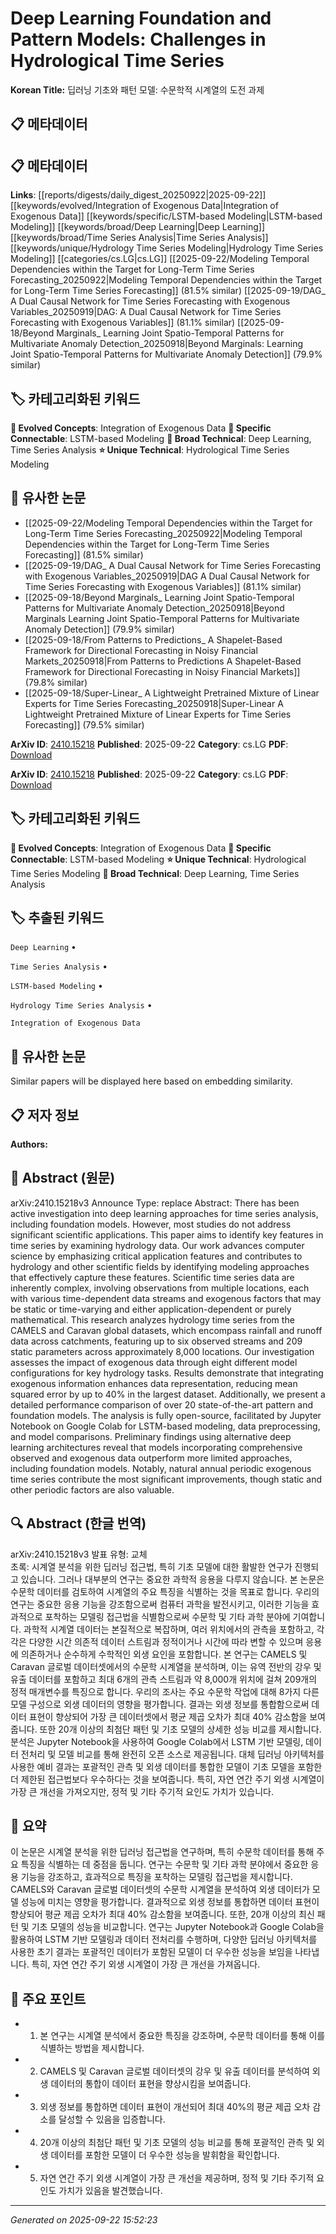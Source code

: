 # Deep Learning Foundation and Pattern Models: Challenges in Hydrological Time Series

**Korean Title:** 딥러닝 기초와 패턴 모델: 수문학적 시계열의 도전 과제

## 📋 메타데이터

## 📋 메타데이터

**Links**: [[reports/digests/daily_digest_20250922|2025-09-22]] [[keywords/evolved/Integration of Exogenous Data|Integration of Exogenous Data]] [[keywords/specific/LSTM-based Modeling|LSTM-based Modeling]] [[keywords/broad/Deep Learning|Deep Learning]] [[keywords/broad/Time Series Analysis|Time Series Analysis]] [[keywords/unique/Hydrology Time Series Modeling|Hydrology Time Series Modeling]] [[categories/cs.LG|cs.LG]] [[2025-09-22/Modeling Temporal Dependencies within the Target for Long-Term Time Series Forecasting_20250922|Modeling Temporal Dependencies within the Target for Long-Term Time Series Forecasting]] (81.5% similar) [[2025-09-19/DAG_ A Dual Causal Network for Time Series Forecasting with Exogenous Variables_20250919|DAG: A Dual Causal Network for Time Series Forecasting with Exogenous Variables]] (81.1% similar) [[2025-09-18/Beyond Marginals_ Learning Joint Spatio-Temporal Patterns for Multivariate Anomaly Detection_20250918|Beyond Marginals: Learning Joint Spatio-Temporal Patterns for Multivariate Anomaly Detection]] (79.9% similar)

## 🏷️ 카테고리화된 키워드
**🚀 Evolved Concepts**: Integration of Exogenous Data
**🔗 Specific Connectable**: LSTM-based Modeling
**🔬 Broad Technical**: Deep Learning, Time Series Analysis
**⭐ Unique Technical**: Hydrological Time Series Modeling
## 🔗 유사한 논문
- [[2025-09-22/Modeling Temporal Dependencies within the Target for Long-Term Time Series Forecasting_20250922|Modeling Temporal Dependencies within the Target for Long-Term Time Series Forecasting]] (81.5% similar)
- [[2025-09-19/DAG_ A Dual Causal Network for Time Series Forecasting with Exogenous Variables_20250919|DAG A Dual Causal Network for Time Series Forecasting with Exogenous Variables]] (81.1% similar)
- [[2025-09-18/Beyond Marginals_ Learning Joint Spatio-Temporal Patterns for Multivariate Anomaly Detection_20250918|Beyond Marginals Learning Joint Spatio-Temporal Patterns for Multivariate Anomaly Detection]] (79.9% similar)
- [[2025-09-18/From Patterns to Predictions_ A Shapelet-Based Framework for Directional Forecasting in Noisy Financial Markets_20250918|From Patterns to Predictions A Shapelet-Based Framework for Directional Forecasting in Noisy Financial Markets]] (79.8% similar)
- [[2025-09-18/Super-Linear_ A Lightweight Pretrained Mixture of Linear Experts for Time Series Forecasting_20250918|Super-Linear A Lightweight Pretrained Mixture of Linear Experts for Time Series Forecasting]] (79.5% similar)


**ArXiv ID**: [2410.15218](https://arxiv.org/abs/2410.15218)
**Published**: 2025-09-22
**Category**: cs.LG
**PDF**: [Download](https://arxiv.org/pdf/2410.15218.pdf)


**ArXiv ID**: [2410.15218](https://arxiv.org/abs/2410.15218)
**Published**: 2025-09-22
**Category**: cs.LG
**PDF**: [Download](https://arxiv.org/pdf/2410.15218.pdf)

## 🏷️ 카테고리화된 키워드
**🚀 Evolved Concepts**: Integration of Exogenous Data
**🔗 Specific Connectable**: LSTM-based Modeling
**⭐ Unique Technical**: Hydrological Time Series Modeling
**🔬 Broad Technical**: Deep Learning, Time Series Analysis

## 🏷️ 추출된 키워드



`Deep Learning` • 

`Time Series Analysis` • 

`LSTM-based Modeling` • 

`Hydrology Time Series Analysis` • 

`Integration of Exogenous Data`



## 🔗 유사한 논문

Similar papers will be displayed here based on embedding similarity.

## 📋 저자 정보

**Authors:** 

## 📄 Abstract (원문)

arXiv:2410.15218v3 Announce Type: replace 
Abstract: There has been active investigation into deep learning approaches for time series analysis, including foundation models. However, most studies do not address significant scientific applications. This paper aims to identify key features in time series by examining hydrology data. Our work advances computer science by emphasizing critical application features and contributes to hydrology and other scientific fields by identifying modeling approaches that effectively capture these features. Scientific time series data are inherently complex, involving observations from multiple locations, each with various time-dependent data streams and exogenous factors that may be static or time-varying and either application-dependent or purely mathematical. This research analyzes hydrology time series from the CAMELS and Caravan global datasets, which encompass rainfall and runoff data across catchments, featuring up to six observed streams and 209 static parameters across approximately 8,000 locations. Our investigation assesses the impact of exogenous data through eight different model configurations for key hydrology tasks. Results demonstrate that integrating exogenous information enhances data representation, reducing mean squared error by up to 40% in the largest dataset. Additionally, we present a detailed performance comparison of over 20 state-of-the-art pattern and foundation models. The analysis is fully open-source, facilitated by Jupyter Notebook on Google Colab for LSTM-based modeling, data preprocessing, and model comparisons. Preliminary findings using alternative deep learning architectures reveal that models incorporating comprehensive observed and exogenous data outperform more limited approaches, including foundation models. Notably, natural annual periodic exogenous time series contribute the most significant improvements, though static and other periodic factors are also valuable.

## 🔍 Abstract (한글 번역)

arXiv:2410.15218v3 발표 유형: 교체  
초록: 시계열 분석을 위한 딥러닝 접근법, 특히 기초 모델에 대한 활발한 연구가 진행되고 있습니다. 그러나 대부분의 연구는 중요한 과학적 응용을 다루지 않습니다. 본 논문은 수문학 데이터를 검토하여 시계열의 주요 특징을 식별하는 것을 목표로 합니다. 우리의 연구는 중요한 응용 기능을 강조함으로써 컴퓨터 과학을 발전시키고, 이러한 기능을 효과적으로 포착하는 모델링 접근법을 식별함으로써 수문학 및 기타 과학 분야에 기여합니다. 과학적 시계열 데이터는 본질적으로 복잡하며, 여러 위치에서의 관측을 포함하고, 각각은 다양한 시간 의존적 데이터 스트림과 정적이거나 시간에 따라 변할 수 있으며 응용에 의존하거나 순수하게 수학적인 외생 요인을 포함합니다. 본 연구는 CAMELS 및 Caravan 글로벌 데이터셋에서의 수문학 시계열을 분석하며, 이는 유역 전반의 강우 및 유출 데이터를 포함하고 최대 6개의 관측 스트림과 약 8,000개 위치에 걸쳐 209개의 정적 매개변수를 특징으로 합니다. 우리의 조사는 주요 수문학 작업에 대해 8가지 다른 모델 구성으로 외생 데이터의 영향을 평가합니다. 결과는 외생 정보를 통합함으로써 데이터 표현이 향상되어 가장 큰 데이터셋에서 평균 제곱 오차가 최대 40% 감소함을 보여줍니다. 또한 20개 이상의 최첨단 패턴 및 기초 모델의 상세한 성능 비교를 제시합니다. 분석은 Jupyter Notebook을 사용하여 Google Colab에서 LSTM 기반 모델링, 데이터 전처리 및 모델 비교를 통해 완전히 오픈 소스로 제공됩니다. 대체 딥러닝 아키텍처를 사용한 예비 결과는 포괄적인 관측 및 외생 데이터를 통합한 모델이 기초 모델을 포함한 더 제한된 접근법보다 우수하다는 것을 보여줍니다. 특히, 자연 연간 주기 외생 시계열이 가장 큰 개선을 가져오지만, 정적 및 기타 주기적 요인도 가치가 있습니다.

## 📝 요약

이 논문은 시계열 분석을 위한 딥러닝 접근법을 연구하며, 특히 수문학 데이터를 통해 주요 특징을 식별하는 데 중점을 둡니다. 연구는 수문학 및 기타 과학 분야에서 중요한 응용 기능을 강조하고, 효과적으로 특징을 포착하는 모델링 접근법을 제시합니다. CAMELS와 Caravan 글로벌 데이터셋의 수문학 시계열을 분석하여 외생 데이터가 모델 성능에 미치는 영향을 평가합니다. 결과적으로 외생 정보를 통합하면 데이터 표현이 향상되어 평균 제곱 오차가 최대 40% 감소함을 보여줍니다. 또한, 20개 이상의 최신 패턴 및 기초 모델의 성능을 비교합니다. 연구는 Jupyter Notebook과 Google Colab을 활용하여 LSTM 기반 모델링과 데이터 전처리를 수행하며, 다양한 딥러닝 아키텍처를 사용한 초기 결과는 포괄적인 데이터가 포함된 모델이 더 우수한 성능을 보임을 나타냅니다. 특히, 자연 연간 주기 외생 시계열이 가장 큰 개선을 가져옵니다.

## 🎯 주요 포인트


- 1. 본 연구는 시계열 분석에서 중요한 특징을 강조하며, 수문학 데이터를 통해 이를 식별하는 방법을 제시합니다.

- 2. CAMELS 및 Caravan 글로벌 데이터셋의 강우 및 유출 데이터를 분석하여 외생 데이터의 통합이 데이터 표현을 향상시킴을 보여줍니다.

- 3. 외생 정보를 통합하면 데이터 표현이 개선되어 최대 40%의 평균 제곱 오차 감소를 달성할 수 있음을 입증합니다.

- 4. 20개 이상의 최첨단 패턴 및 기초 모델의 성능 비교를 통해 포괄적인 관측 및 외생 데이터를 포함한 모델이 더 우수한 성능을 발휘함을 확인합니다.

- 5. 자연 연간 주기 외생 시계열이 가장 큰 개선을 제공하며, 정적 및 기타 주기적 요인도 가치가 있음을 발견했습니다.


---

*Generated on 2025-09-22 15:52:23*